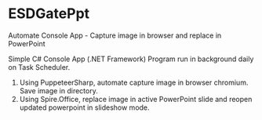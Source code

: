 # ESDGatePpt
Automate Console App - Capture image in browser and replace in PowerPoint

Simple C# Console App (.NET Framework)
Program run in background daily on Task Scheduler.
1. Using PuppeteerSharp, automate capture image in browser chromium. Save image in directory.
2. Using Spire.Office, replace image in active PowerPoint slide and reopen updated powerpoint in slideshow mode.
